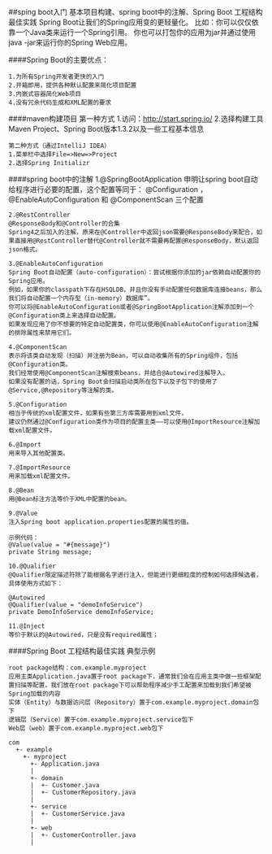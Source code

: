 ##sping boot入门 基本项目构建、spring boot中的注解、Spring Boot 工程结构最佳实践
    Spring Boot让我们的Spring应用变的更轻量化。
    比如：你可以仅仅依靠一个Java类来运行一个Spring引用。
    你也可以打包你的应用为jar并通过使用java -jar来运行你的Spring Web应用。
  
####Spring Boot的主要优点：
  
    1.为所有Spring开发者更快的入门
    2.开箱即用，提供各种默认配置来简化项目配置
    3.内嵌式容器简化Web项目
    4.没有冗余代码生成和XML配置的要求
    
####maven构建项目
    第一种方式
    1.访问：http://start.spring.io/
    2.选择构建工具Maven Project、Spring Boot版本1.3.2以及一些工程基本信息
    
    第二种方式（通过IntelliJ IDEA）
    1.菜单栏中选择File=>New=>Project
    2.选择Spring Initializr

####spring boot中的注解
    1.@SpringBootApplication
    申明让spring boot自动给程序进行必要的配置，这个配置等同于：
    @Configuration ，@EnableAutoConfiguration 和 @ComponentScan 三个配置
    
    2.@RestController
    @ResponseBody和@Controller的合集
    Spring4之后加入的注解，原来在@Controller中返回json需要@ResponseBody来配合，如果直接用@RestController替代@Controller就不需要再配置@ResponseBody，默认返回json格式。
    
    3.@EnableAutoConfiguration
    Spring Boot自动配置（auto-configuration）：尝试根据你添加的jar依赖自动配置你的Spring应用。
    例如，如果你的classpath下存在HSQLDB，并且你没有手动配置任何数据库连接beans，那么我们将自动配置一个内存型（in-memory）数据库”。
    你可以将@EnableAutoConfiguration或者@SpringBootApplication注解添加到一个@Configuration类上来选择自动配置。
    如果发现应用了你不想要的特定自动配置类，你可以使用@EnableAutoConfiguration注解的排除属性来禁用它们。
    
    4.@ComponentScan
    表示将该类自动发现（扫描）并注册为Bean，可以自动收集所有的Spring组件，包括@Configuration类。
    我们经常使用@ComponentScan注解搜索beans，并结合@Autowired注解导入。
    如果没有配置的话，Spring Boot会扫描启动类所在包下以及子包下的使用了@Service,@Repository等注解的类。
    
    5.@Configuration
    相当于传统的xml配置文件，如果有些第三方库需要用到xml文件，
    建议仍然通过@Configuration类作为项目的配置主类——可以使用@ImportResource注解加载xml配置文件。
    
    6.@Import
    用来导入其他配置类。
    
    7.@ImportResource
    用来加载xml配置文件。
    
    8.@Bean
    用@Bean标注方法等价于XML中配置的bean。
    
    9.@Value
    注入Spring boot application.properties配置的属性的值。
    
    示例代码：
    @Value(value = "#{message}") 
    private String message; 
    
    10.@Qualifier
    @Qualifier限定描述符除了能根据名字进行注入，但能进行更细粒度的控制如何选择候选者，具体使用方式如下：
    
    @Autowired
    @Qualifier(value = "demoInfoService") 
    private DemoInfoService demoInfoService;
    
    11.@Inject
    等价于默认的@Autowired，只是没有required属性；
    
    
 ####Spring Boot 工程结构最佳实践
    典型示例
    
    root package结构：com.example.myproject
    应用主类Application.java置于root package下，通常我们会在应用主类中做一些框架配置扫描等配置，我们放在root package下可以帮助程序减少手工配置来加载到我们希望被Spring加载的内容
    实体（Entity）与数据访问层（Repository）置于com.example.myproject.domain包下
    逻辑层（Service）置于com.example.myproject.service包下
    Web层（web）置于com.example.myproject.web包下    
    
    com
      +- example
        +- myproject
          +- Application.java
          |
          +- domain
          |  +- Customer.java
          |  +- CustomerRepository.java
          |
          +- service
          |  +- CustomerService.java
          |
          +- web
          |  +- CustomerController.java
          |

    
    